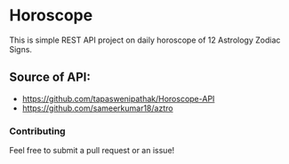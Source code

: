 # Horoscope

This is simple REST API project on daily horoscope of 12 Astrology Zodiac Signs.

## Source of API:
- https://github.com/tapaswenipathak/Horoscope-API
- https://github.com/sameerkumar18/aztro

### Contributing
Feel free to submit a pull request or an issue!
